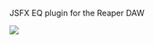 JSFX EQ plugin for the Reaper DAW

![](https://raw.githubusercontent.com/tnemec/JSFX_1073_GUI_plugin/blob/master/1073_EQ.jpg)
